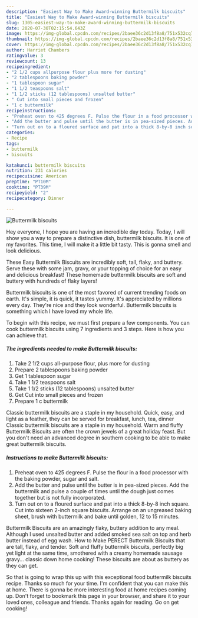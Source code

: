 ```yaml
---
description: "Easiest Way to Make Award-winning Buttermilk biscuits"
title: "Easiest Way to Make Award-winning Buttermilk biscuits"
slug: 1305-easiest-way-to-make-award-winning-buttermilk-biscuits
date: 2020-07-30T02:15:54.643Z
image: https://img-global.cpcdn.com/recipes/2baee36c2d13f8a8/751x532cq70/buttermilk-biscuits-recipe-main-photo.jpg
thumbnail: https://img-global.cpcdn.com/recipes/2baee36c2d13f8a8/751x532cq70/buttermilk-biscuits-recipe-main-photo.jpg
cover: https://img-global.cpcdn.com/recipes/2baee36c2d13f8a8/751x532cq70/buttermilk-biscuits-recipe-main-photo.jpg
author: Harriet Chambers
ratingvalue: 3
reviewcount: 13
recipeingredient:
- "2 1/2 cups allpurpose flour plus more for dusting"
- "2 tablespoons baking powder"
- "1 tablespoon sugar"
- "1 1/2 teaspoons salt"
- "1 1/2 sticks (12 tablespoons) unsalted butter"
- " Cut into small pieces and frozen"
- "1 c buttermilk"
recipeinstructions:
- "Preheat oven to 425 degrees F. Pulse the flour in a food processor with the baking powder, sugar and salt."
- "Add the butter and pulse until the butter is in pea-sized pieces. Add the buttermilk and pulse a couple of times until the dough just comes together but is not fully incorporated."
- "Turn out on to a floured surface and pat into a thick 8-by-8 inch square. Cut into sixteen 2-inch square biscuits. Arrange on an ungreased baking sheet, brush with buttermilk and bake until golden, 12 to 15 minutes."
categories:
- Recipe
tags:
- buttermilk
- biscuits

katakunci: buttermilk biscuits 
nutrition: 231 calories
recipecuisine: American
preptime: "PT10M"
cooktime: "PT39M"
recipeyield: "2"
recipecategory: Dinner

---
```



![Buttermilk biscuits](https://img-global.cpcdn.com/recipes/2baee36c2d13f8a8/751x532cq70/buttermilk-biscuits-recipe-main-photo.jpg)

Hey everyone, I hope you are having an incredible day today. Today, I will show you a way to prepare a distinctive dish, buttermilk biscuits. It is one of my favorites. This time, I will make it a little bit tasty. This is gonna smell and look delicious.

These Easy Buttermilk Biscuits are incredibly soft, tall, flaky, and buttery. Serve these with some jam, gravy, or your topping of choice for an easy and delicious breakfast! These homemade buttermilk biscuits are soft and buttery with hundreds of flaky layers!

Buttermilk biscuits is one of the most favored of current trending foods on earth. It's simple, it is quick, it tastes yummy. It's appreciated by millions every day. They're nice and they look wonderful. Buttermilk biscuits is something which I have loved my whole life.


To begin with this recipe, we must first prepare a few components. You can cook buttermilk biscuits using 7 ingredients and 3 steps. Here is how you can achieve that.

<!--inarticleads1-->

##### The ingredients needed to make Buttermilk biscuits:

1. Take 2 1/2 cups all-purpose flour, plus more for dusting
1. Prepare 2 tablespoons baking powder
1. Get 1 tablespoon sugar
1. Take 1 1/2 teaspoons salt
1. Take 1 1/2 sticks (12 tablespoons) unsalted butter
1. Get  Cut into small pieces and frozen
1. Prepare 1 c buttermilk


Classic buttermilk biscuits are a staple in my household. Quick, easy, and light as a feather, they can be served for breakfast, lunch, tea, dinner Classic buttermilk biscuits are a staple in my household. Warm and fluffy Buttermilk Biscuits are often the crown jewels of a great holiday feast. But you don&#39;t need an advanced degree in southern cooking to be able to make great buttermilk biscuits. 

<!--inarticleads2-->

##### Instructions to make Buttermilk biscuits:

1. Preheat oven to 425 degrees F. Pulse the flour in a food processor with the baking powder, sugar and salt.
1. Add the butter and pulse until the butter is in pea-sized pieces. Add the buttermilk and pulse a couple of times until the dough just comes together but is not fully incorporated.
1. Turn out on to a floured surface and pat into a thick 8-by-8 inch square. Cut into sixteen 2-inch square biscuits. Arrange on an ungreased baking sheet, brush with buttermilk and bake until golden, 12 to 15 minutes.


Buttermilk Biscuits are an amazingly flaky, buttery addition to any meal. Although I used unsalted butter and added smoked sea salt on top and herb butter instead of egg wash. How to Make PERECT Buttermilk Biscuits that are tall, flaky, and tender. Soft and fluffy buttermilk biscuits, perfectly big yet light at the same time, smothered with a creamy homemade sausage gravy… classic down home cooking! These biscuits are about as buttery as they can get. 

So that is going to wrap this up with this exceptional food buttermilk biscuits recipe. Thanks so much for your time. I'm confident that you can make this at home. There is gonna be more interesting food at home recipes coming up. Don't forget to bookmark this page in your browser, and share it to your loved ones, colleague and friends. Thanks again for reading. Go on get cooking!
